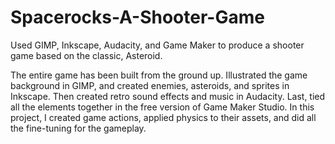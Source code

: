 # Spacerocks-A-Shooter-Game
Used GIMP, Inkscape, Audacity, and Game Maker to produce a shooter game based on the classic, Asteroid. 

  The entire game has been built from the ground up. Illustrated the game background in GIMP, and created enemies, asteroids, and sprites in Inkscape. Then created retro sound effects and music in Audacity. Last, tied all the elements together in the free version of Game Maker Studio. In this project, I created game actions, applied physics to their assets, and did all the fine-tuning for the gameplay. 

